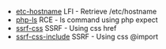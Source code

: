 
- [etc-hostname](https://github.com/edoardottt/secfiles/blob/main/svg/etc-hostname) LFI - Retrieve /etc/hostname
- [php-ls](https://github.com/edoardottt/secfiles/blob/main/svg/php-ls) RCE - ls command using php expect
- [ssrf-css](https://github.com/edoardottt/secfiles/blob/main/svg/ssrf-css) SSRF - Using css href
- [ssrf-css-include](https://github.com/edoardottt/secfiles/blob/main/svg/ssrf-css-include) SSRF - Using css @import
